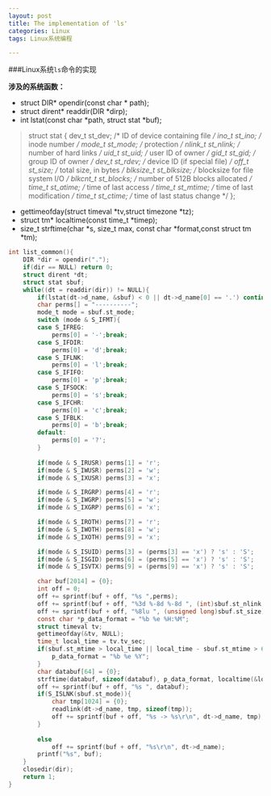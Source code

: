 ```yaml
---
layout: post
title: The implementation of 'ls'
categories: Linux
tags: Linux系统编程

---
```


###Linux系统`ls`命令的实现

**涉及的系统函数：**
* struct DIR* opendir(const char * path);
* struct dirent* readdir(DIR *dirp);
* int lstat(const char *path, struct stat *buf);
> struct stat {
	   dev_t     st_dev;     /* ID of device containing file */
	   ino_t     st_ino;     /* inode number */
	   mode_t    st_mode;    /* protection */
	   nlink_t   st_nlink;   /* number of hard links */
	   uid_t     st_uid;     /* user ID of owner */
	   gid_t     st_gid;     /* group ID of owner */
	   dev_t     st_rdev;    /* device ID (if special file) */
	   off_t     st_size;    /* total size, in bytes */
	   blksize_t st_blksize; /* blocksize for file system I/O */
	   blkcnt_t  st_blocks;  /* number of 512B blocks allocated */
	   time_t    st_atime;   /* time of last access */
	   time_t    st_mtime;   /* time of last modification */
	   time_t    st_ctime;   /* time of last status change */
   };
* gettimeofday(struct timeval *tv,struct timezone *tz);
* struct tm* localtime(const time_t *timep);
* size_t strftime(char *s, size_t max, const char *format,const struct tm *tm);

``` c
int list_common(){
	DIR *dir = opendir(".");
	if(dir == NULL) return 0;
	struct dirent *dt;
	struct stat sbuf;
	while((dt = readdir(dir)) != NULL){
		if(lstat(dt->d_name, &sbuf) < 0 || dt->d_name[0] == '.') continue;
		char perms[] = "----------";
		mode_t mode = sbuf.st_mode;
		switch (mode & S_IFMT){
		case S_IFREG:
			perms[0] = '-';break;
		case S_IFDIR:
			perms[0] = 'd';break;
		case S_IFLNK:
			perms[0] = 'l';break;
		case S_IFIFO:
			perms[0] = 'p';break;
		case S_IFSOCK:
			perms[0] = 's';break;
		case S_IFCHR:
			perms[0] = 'c';break;
		case S_IFBLK:
			perms[0] = 'b';break;
		default:
			perms[0] = '?';
		}
	
		if(mode & S_IRUSR) perms[1] = 'r';
		if(mode & S_IWUSR) perms[2] = 'w';
		if(mode & S_IXUSR) perms[3] = 'x';

		if(mode & S_IRGRP) perms[4] = 'r';
		if(mode & S_IWGRP) perms[5] = 'w';
		if(mode & S_IXGRP) perms[6] = 'x';

		if(mode & S_IROTH) perms[7] = 'r';
		if(mode & S_IWOTH) perms[8] = 'w';
		if(mode & S_IXOTH) perms[9] = 'x';

		if(mode & S_ISUID) perms[3] = (perms[3] == 'x') ? 's' : 'S';
		if(mode & S_ISGID) perms[6] = (perms[5] == 'x') ? 's' : 'S';
		if(mode & S_ISVTX) perms[9] = (perms[9] == 'x') ? 's' : 'S';

		char buf[2014] = {0};
		int off = 0;
		off += sprintf(buf + off, "%s ",perms);
		off += sprintf(buf + off, "%3d %-8d %-8d ", (int)sbuf.st_nlink, (int)sbuf.st_uid, (int)sbuf.st_gid);
		off += sprintf(buf + off, "%8lu ", (unsigned long)sbuf.st_size);
		const char *p_data_format = "%b %e %H:%M";
		struct timeval tv;
		gettimeofday(&tv, NULL);
		time_t local_time = tv.tv_sec;
		if(sbuf.st_mtime > local_time || local_time - sbuf.st_mtime > 60*60*24*182){
			p_data_format = "%b %e %Y";
		}
		char databuf[64] = {0};
		strftime(databuf, sizeof(databuf), p_data_format, localtime(&local_time));
		off += sprintf(buf + off, "%s ", databuf);
		if(S_ISLNK(sbuf.st_mode)){
			char tmp[1024] = {0};
			readlink(dt->d_name, tmp, sizeof(tmp));
			off += sprintf(buf + off, "%s -> %s\r\n", dt->d_name, tmp);
		}
			
		else
			off += sprintf(buf + off, "%s\r\n", dt->d_name);
		printf("%s", buf);
	}
	closedir(dir);
	return 1;
}

```

